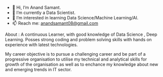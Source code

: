 - 👋 Hi, I’m Anand Samant.
- 🌱 I’m currently a Data Scientist.
- 👀 I’m interested in learning Data Science/Machine Learning/AI. 
- 📫 Reach me: anandsamant08@gmail.com 

<!---
anandsamant08/anandsamant08 is a ✨ special ✨ repository because its `README.md` (this file) appears on your GitHub profile.
You can click the Preview link to take a look at your changes.
--->
About :
A continuous Learner, with good knowledge of Data Science , Deep Learning. Posses strong coding and problem solving skills with hands on experience with latest technologies.

My career objective is to pursue a challenging career and be part of a progressive organisation to utilise my technical and analytical skills for growth of the organisation as well as to enchance my knowledge about new and emerging trends in IT sector.
